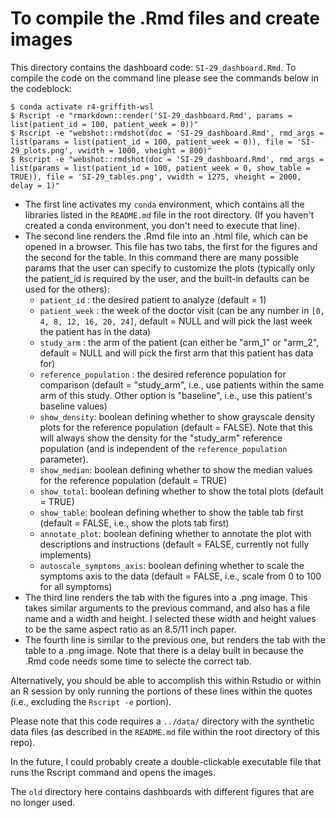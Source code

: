 # To compile the .Rmd files and create images

This directory contains the dashboard code: `SI-29_dashboard.Rmd`.  To compile the code on the command line please see the commands below in the codeblock:  

```
$ conda activate r4-griffith-wsl
$ Rscript -e "rmarkdown::render('SI-29_dashboard.Rmd', params = list(patient_id = 100, patient_week = 0))"
$ Rscript -e "webshot::rmdshot(doc = 'SI-29_dashboard.Rmd', rmd_args = list(params = list(patient_id = 100, patient_week = 0)), file = 'SI-29_plots.png', vwidth = 1000, vheight = 800)"
$ Rscript -e "webshot::rmdshot(doc = 'SI-29_dashboard.Rmd', rmd_args = list(params = list(patient_id = 100, patient_week = 0, show_table = TRUE)), file = 'SI-29_tables.png', vwidth = 1275, vheight = 2000, delay = 1)"
```
- The first line activates my `conda` environment, which contains all the libraries listed in the `README.md` file in the root directory.  (If you haven't created a conda environment, you don't need to execute that line).  
- The second line renders the .Rmd file into an .html file, which can be opened in a browser.  This file has two tabs, the first for the figures and the second for the table.  In this command there are many possible params that the user can specify to customize the plots (typically only the patient_id is required by the user, and the built-in defaults can be used for the others): 
    - `patient_id` :  the desired patient to analyze (default = 1)
    - `patient_week` :  the week of the doctor visit (can be any number in `[0, 4, 8, 12, 16, 20, 24]`, default = NULL and will pick the last week the patient has in the data)
    - `study_arm` : the arm of the patient (can either be "arm_1" or "arm_2", default = NULL and will pick the first arm that this patient has data for)
    - `reference_population` : the desired reference population for comparison (default = "study_arm", i.e., use patients within the same arm of this study.  Other option is "baseline", i.e., use this patient's baseline values)
    - `show_density`: boolean defining whether to show grayscale density plots for the reference population (default = FALSE).  Note that this will always show the density for the "study_arm" reference population (and is independent of the `reference_population` parameter).
    - `show_median`: boolean defining whether to show the median values for the reference population (default = TRUE)
    - `show_total`: boolean defining whether to show the total plots (default = TRUE)
    - `show_table`: boolean defining whether to show the table tab first (default = FALSE, i.e., show the plots tab first)
    - `annotate_plot`: boolean defining whether to annotate the plot with descriptions and instructions (default =  FALSE, currently not fully implements)
    - `autoscale_symptoms_axis`: boolean defining whether to scale the symptoms axis to the data (default = FALSE, i.e., scale from 0 to 100 for all symptoms)
- The third line renders the tab with the figures into a .png image.  This takes similar arguments to the previous command, and also has a file name and a width and height.  I selected these width and height values to be the same aspect ratio as an 8.5/11 inch paper.
- The fourth line is similar to the previous one, but renders the tab with the table to a .png image.  Note that there is a delay built in because the .Rmd code needs some time to selecte the correct tab. 

Alternatively, you should be able to accomplish this within Rstudio or within an R session by only running the portions of these lines within the quotes (i.e., excluding the `Rscript -e` portion). 

Please note that this code requires a `../data/` directory with the synthetic data files (as described in the `README.md` file within the root directory of this repo).

In the future, I could probably create a double-clickable executable file that runs the Rscript command and opens the images.

The `old` directory here contains dashboards with different figures that are no longer used. 
